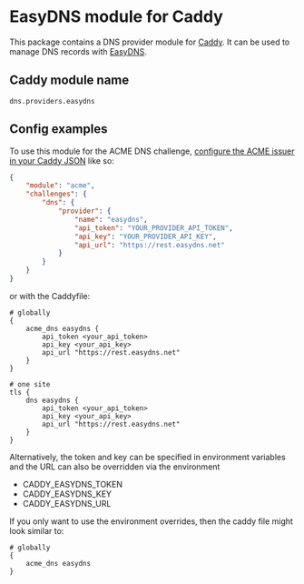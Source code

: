 EasyDNS module for Caddy
===========================

This package contains a DNS provider module for [Caddy](https://github.com/caddyserver/caddy). It can be used to manage DNS records with [EasyDNS](https://easydns.com/).

## Caddy module name

```
dns.providers.easydns
```

## Config examples

To use this module for the ACME DNS challenge, [configure the ACME issuer in your Caddy JSON](https://caddyserver.com/docs/json/apps/tls/automation/policies/issuer/acme/) like so:

```json
{
	"module": "acme",
	"challenges": {
		"dns": {
			"provider": {
				"name": "easydns",
				"api_token": "YOUR_PROVIDER_API_TOKEN",
				"api_key": "YOUR_PROVIDER_API_KEY",
				"api_url": "https://rest.easydns.net"
			}
		}
	}
}
```

or with the Caddyfile:

```
# globally
{
	acme_dns easydns {
		api_token <your_api_token>
		api_key <your_api_key>
		api_url "https://rest.easydns.net"
	}
}
```

```
# one site
tls {
	dns easydns {
		api_token <your_api_token>
		api_key <your_api_key>
		api_url "https://rest.easydns.net"
	}
}
```

Alternatively, the token and key can be specified in environment variables and the URL can also be overridden via the environment
- CADDY_EASYDNS_TOKEN
- CADDY_EASYDNS_KEY
- CADDY_EASYDNS_URL

If you only want to use the environment overrides, then the caddy file might look similar to:

```
# globally
{
	acme_dns easydns
}
```

